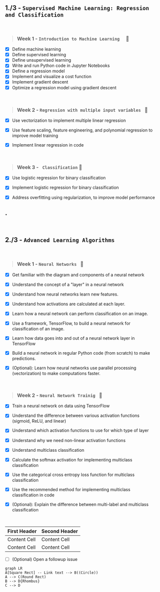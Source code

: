 ## 1./3 - `Supervised Machine Learning: Regression and Classification   `  

</br>

  > ### Week 1 - `Introduction to Machine Learning  ` :tada:  

- [x] Define machine learning
- [x] Define supervised learning
- [x] Define unsupervised learning
- [x] Write and run Python code in Jupyter Notebooks
- [x] Define a regression model
- [x] Implement and visualize a cost function
- [x] Implement gradient descent
- [x] Optimize a regression model using gradient descent
</br>

 > ### Week 2 - `Regression with multiple input variables ` :tada:

- [x] Use vectorization to implement multiple linear regression
- [x] Use feature scaling, feature engineering, and polynomial regression to improve model training
- [x] Implement linear regression in code


</br>

 > ### Week 3 - ` Classification` :tada:

- [x] Use logistic regression for binary classification
- [x] Implement logistic regression for binary classification
- [x] Address overfitting using regularization, to improve model performance


.
-------------------------------------------------------------------------------------------

</br>

## 2./3 - `Advanced Learning Algorithms   `  

</br>


 > ### Week 1 - `Neural Networks ` :tada:

- [x] Get familiar with the diagram and components of a neural network
- [x] Understand the concept of a "layer" in a neural network
- [x] Understand how neural networks learn new features.
- [x] Understand how activations are calculated at each layer.
- [x] Learn how a neural network can perform classification on an image.
- [x] Use a framework, TensorFlow, to build a neural network for classification of an image.
- [x] Learn how data goes into and out of a neural network layer in TensorFlow
- [x] Build a neural network in regular Python code (from scratch) to make predictions.
- [x] (Optional): Learn how neural networks use parallel processing (vectorization) to make computations faster.


</br>


 > ### Week 2 - `Neural Network Trainig ` :tada:

- [x] Train a neural network on data using TensorFlow
- [x] Understand the difference between various activation functions (sigmoid, ReLU, and linear)
- [x] Understand which activation functions to use for which type of layer
- [x] Understand why we need non-linear activation functions
- [x] Understand multiclass classification
- [x] Calculate the softmax activation for implementing multiclass classification
- [x] Use the categorical cross entropy loss function for multiclass classification
- [x] Use the recommended method for implementing multiclass classification in code
- [x] (Optional): Explain the difference between multi-label and multiclass classification


</br>






First Header  | Second Header
------------- | -------------
Content Cell  | Content Cell
Content Cell  | Content Cell 


- [ ] \(Optional) Open a followup issue



```mermaid
graph LR
A[Square Rect] -- Link text --> B((Circle))
A --> C(Round Rect)
B --> D{Rhombus}
C --> D
```
